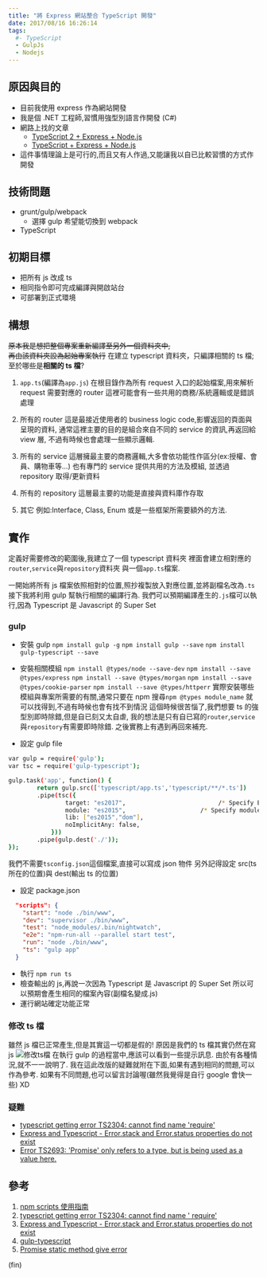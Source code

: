 ```yaml
---
title: "將 Express 網站整合 TypeScript 開發"
date: 2017/08/16 16:26:14
tags:
  #- TypeScript
  - GulpJs
  - Nodejs
---
```


## 原因與目的

- 目前我使用 express 作為網站開發
- 我是個 .NET 工程師,習慣用強型別語言作開發 (C#)
- 網路上找的文章
  - [TypeScript 2 + Express + Node.js](http://brianflove.com/2016/11/08/typescript-2-express-node/)
  - [TypeScript + Express + Node.js](http://brianflove.com/2016/03/29/typescript-express-node-js/)
- 這件事情理論上是可行的,而且又有人作過,又能讓我以自已比較習慣的方式作開發

## 技術問題

- grunt/gulp/webpack
  - 選擇 gulp 希望能切換到 webpack
- TypeScript

## 初期目標

- 把所有 js 改成 ts
- 相同指令即可完成編譯與開啟站台
- 可部署到正式環境

## 構想

~~原本我是想把整個專案重新編譯至另外一個資料夾中,~~  
~~再由該資料夾設為起始專案執行~~
在建立 typescript 資料夾，只編譯相關的 ts 檔;
至於哪些是**相關的 ts 檔**?

1. `app.ts`(編譯為`app.js`)
   在根目錄作為所有 request 入口的起始檔案,用來解析 request 需要對應的 router
   這裡可能會有一些共用的商務/系統邏輯或是錯誤處理
2. 所有的 router
   這是最接近使用者的 business logic code,影響返回的頁面與呈現的資料,
   通常這裡主要的目的是組合來自不同的 service 的資訊,再返回給 view 層,
   不過有時候也會處理一些顯示邏輯.
3. 所有的 service
   這層擁最主要的商務邏輯,大多會依功能性作區分(ex:授權、會員、購物車等...)
   也有專門的 service 提供共用的方法及模組,
   並透過 repository 取得/更新資料

4. 所有的 repository
   這層最主要的功能是直接與資料庫作存取
5. 其它
   例如:Interface, Class, Enum 或是一些框架所需要額外的方法.

## 實作

定義好需要修改的範圍後,我建立了一個 typescript 資料夾
裡面會建立相對應的`router`,`service`與`repository`資料夾
與一個`app.ts`檔案.

一開始將所有 js 檔案依照相對的位置,照抄複製放入對應位置,並將副檔名改為`.ts`
接下我將利用 gulp 幫執行相關的編譯行為.
我們可以預期編譯產生的`.js`檔可以執行,因為 Typescript 是 Javascript 的 Super Set

### gulp

- 安裝 gulp
  `npm install gulp -g`
  `npm install gulp --save`
  `npm install gulp-typescript --save`

- 安裝相關模組
  `npm install @types/node --save-dev`
  `npm install --save @types/express`
  `npm install --save @types/morgan`
  `npm install --save @types/cookie-parser`
  `npm install --save @types/httperr`
  實際安裝哪些模組與專案所需要的有關,通常只要在 npm 搜尋`npm @types module_name`
  就可以找得到,不過有時候也會有找不到情況
  這個時候很苦惱了,我們想要 ts 的強型別即時除錯,但是自已刻又太自虐,
  我的想法是只有自已寫的`router`,`service`與`repository`有需要即時除錯.
  之後實務上有遇到再回來補充.

- 設定 gulp file

```bash
var gulp = require('gulp');
var tsc = require('gulp-typescript');

gulp.task('app', function() {
        return gulp.src(['typescript/app.ts','typescript/**/*.ts'])
        .pipe(tsc({
                target: "es2017",                          /* Specify ECMAScript target version: 'ES3' (default), 'ES5', 'ES2015', 'ES2016', 'ES2017', or 'ESNEXT'. */
                module: "es2015",                     /* Specify module code generation: 'commonjs', 'amd', 'system', 'umd', 'es2015', or 'ESNext'. */
                lib: ["es2015","dom"],
                noImplicitAny: false,
            }))
        .pipe(gulp.dest('./'));
});
```

我們不需要`tsconfig.json`這個檔案,直接可以寫成 json 物件
另外記得設定 src(ts 所在的位置)與 dest(輸出 ts 的位置)

- 設定 package.json

```json
  "scripts": {
    "start": "node ./bin/www",
    "dev": "supervisor ./bin/www",
    "test": "node_modules/.bin/nightwatch",
    "e2e": "npm-run-all --parallel start test",
    "run": "node ./bin/www",
    "ts": "gulp app"
  }
```

- 執行 `npm run ts`
- 檢查輸出的 js,再說一次因為 Typescript 是 Javascript 的 Super Set
  所以可以預期會產生相同的檔案內容(副檔名變成.js)
- 運行網站確定功能正常

### 修改 ts 檔

雖然 js 檔已正常產生,但是其實這一切都是假的!
原因是我們的 ts 檔其實仍然在寫 js
![修改ts檔](https://i.imgur.com/5aCuXSy.jpg)
在執行 gulp 的過程當中,應該可以看到一些提示訊息.
由於有各種情況,就不一一說明了.
我在這此改版的疑難就附在下面,如果有遇到相同的問題,可以作為參考.
如果有不同問題,也可以留言討論喔(雖然我覺得是自行 google 會快一些) XD

### 疑難

- [typescript getting error TS2304: cannot find name 'require'](https://stackoverflow.com/questions/31173738/typescript-getting-error-ts2304-cannot-find-name-require)
- [Express and Typescript - Error.stack and Error.status properties do not exist](https://stackoverflow.com/questions/28793098/express-and-typescript-error-stack-and-error-status-properties-do-not-exist)
- [Error TS2693: 'Promise' only refers to a type, but is being used as a value here.](https://github.com/Microsoft/vscode/issues/21968)

## 參考

1. [npm scripts 使用指南](http://www.ruanyifeng.com/blog/2016/10/npm_scripts.html)
2. [typescript getting error TS2304: cannot find name ' require'
   ](https://stackoverflow.com/questions/31173738/typescript-getting-error-ts2304-cannot-find-name-require)
3. [Express and Typescript - Error.stack and Error.status properties do not exist](https://stackoverflow.com/questions/28793098/express-and-typescript-error-stack-and-error-status-properties-do-not-exist)
4. [gulp-typescript](https://github.com/ivogabe/gulp-typescript)
5. [Promise static method give error](https://github.com/Microsoft/vscode/issues/21968)

(fin)
